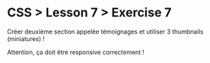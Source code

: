 # CSS > Lesson 7 > Exercise 7

Créer deuxième section appelée témoignages et utiliser 3 thumbnails (miniatures) !

Attention, ça doit être responsive correctement !
